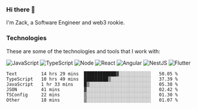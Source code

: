 ### Hi there 👋
I'm Zack, a Software Engineer and web3 rookie.

### Technologies
These are some of the technologies and tools that I work with:

![JavaScript](https://img.shields.io/badge/JavaScript-323330.svg?logo=javascript&logoColor=F7DF1E) 
![TypeScript](https://img.shields.io/badge/TypeScript-007ACC.svg?logo=typescript&logoColor=white) 
![Node](https://img.shields.io/badge/Node.js-43853D.svg?logo=node.js&logoColor=white)
![React](https://img.shields.io/badge/React-20232a.svg?logo=react&logoColor=61DAFB) 
![Angular](https://img.shields.io/badge/Angular-E23237.svg?logo=angularjs&logoColor=white)
![NestJS](https://img.shields.io/badge/NestJS-E0234E?logo=nestjs&logoColor=white)
![Flutter](https://img.shields.io/badge/Flutter-02569B.svg?logo=flutter&logoColor=white)

<!--START_SECTION:waka-->

```text
Text         14 hrs 29 mins  ████████████▓░░░░░░░░░░░░   50.05 %
TypeScript   10 hrs 49 mins  █████████▒░░░░░░░░░░░░░░░   37.39 %
JavaScript   1 hr 33 mins    █▒░░░░░░░░░░░░░░░░░░░░░░░   05.38 %
JSON         41 mins         ▓░░░░░░░░░░░░░░░░░░░░░░░░   02.42 %
TSConfig     22 mins         ▒░░░░░░░░░░░░░░░░░░░░░░░░   01.30 %
Other        18 mins         ▒░░░░░░░░░░░░░░░░░░░░░░░░   01.07 %
```

<!--END_SECTION:waka-->
